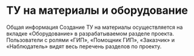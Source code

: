 # ТУ на материалы и оборудование

Общая информация Создание ТУ на материалы осуществляется на вкладке «Оборудование» в разрабатываемом разделе проекта. Пользователи с ролями «ГИП», «Помощник ГИП», «Заказчик» и «Наблюдатель» видят весь перечень разделов по проекту.



